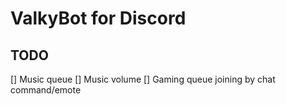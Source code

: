 # ValkyBot for Discord

## TODO
[] Music queue
[] Music volume
[] Gaming queue joining by chat command/emote
